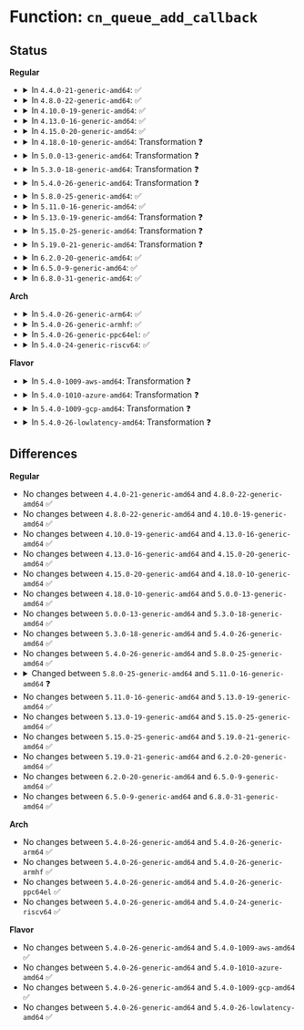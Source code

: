 # Function: <code>cn_queue_add_callback</code>

## Status
<b>Regular</b>
<ul>
<li>
<details>
<summary>In <code>4.4.0-21-generic-amd64</code>: ✅</summary>

```c
int cn_queue_add_callback(struct cn_queue_dev * dev, const char * name, struct cb_id * id, void (*)(struct cn_msg *, struct netlink_skb_parms *) callback)
```

```json
{
  "name": "cn_queue_add_callback",
  "collision_type": "Unique Global",
  "inline_type": "No",
  "funcs": [
    {
      "addr": 18446744071584356192,
      "name": "cn_queue_add_callback",
      "external": true,
      "loc": "drivers/connector/cn_queue.c:73",
      "file": "drivers/connector/cn_queue.c",
      "inline": "seen, unknown",
      "caller_inline": [],
      "caller_func": [
        "drivers/connector/connector.c:cn_add_callback"
      ]
    }
  ],
  "symbols": [
    {
      "addr": 18446744071584356192,
      "name": "cn_queue_add_callback",
      "section": ".text",
      "bind": "STB_GLOBAL",
      "size": 277
    }
  ]
}
```
</details>
</li>
<li>
<details>
<summary>In <code>4.8.0-22-generic-amd64</code>: ✅</summary>

```c
int cn_queue_add_callback(struct cn_queue_dev * dev, const char * name, struct cb_id * id, void (*)(struct cn_msg *, struct netlink_skb_parms *) callback)
```

```json
{
  "name": "cn_queue_add_callback",
  "collision_type": "Unique Global",
  "inline_type": "No",
  "funcs": [
    {
      "addr": 18446744071584690336,
      "name": "cn_queue_add_callback",
      "external": true,
      "loc": "drivers/connector/cn_queue.c:73",
      "file": "drivers/connector/cn_queue.c",
      "inline": "seen, unknown",
      "caller_inline": [],
      "caller_func": [
        "drivers/connector/connector.c:cn_add_callback"
      ]
    }
  ],
  "symbols": [
    {
      "addr": 18446744071584690336,
      "name": "cn_queue_add_callback",
      "section": ".text",
      "bind": "STB_GLOBAL",
      "size": 277
    }
  ]
}
```
</details>
</li>
<li>
<details>
<summary>In <code>4.10.0-19-generic-amd64</code>: ✅</summary>

```c
int cn_queue_add_callback(struct cn_queue_dev * dev, const char * name, struct cb_id * id, void (*)(struct cn_msg *, struct netlink_skb_parms *) callback)
```

```json
{
  "name": "cn_queue_add_callback",
  "collision_type": "Unique Global",
  "inline_type": "No",
  "funcs": [
    {
      "addr": 18446744071584876896,
      "name": "cn_queue_add_callback",
      "external": true,
      "loc": "drivers/connector/cn_queue.c:73",
      "file": "drivers/connector/cn_queue.c",
      "inline": "seen, unknown",
      "caller_inline": [],
      "caller_func": [
        "drivers/connector/connector.c:cn_add_callback"
      ]
    }
  ],
  "symbols": [
    {
      "addr": 18446744071584876896,
      "name": "cn_queue_add_callback",
      "section": ".text",
      "bind": "STB_GLOBAL",
      "size": 277
    }
  ]
}
```
</details>
</li>
<li>
<details>
<summary>In <code>4.13.0-16-generic-amd64</code>: ✅</summary>

```c
int cn_queue_add_callback(struct cn_queue_dev * dev, const char * name, struct cb_id * id, void (*)(struct cn_msg *, struct netlink_skb_parms *) callback)
```

```json
{
  "name": "cn_queue_add_callback",
  "collision_type": "Unique Global",
  "inline_type": "No",
  "funcs": [
    {
      "addr": 18446744071584965792,
      "name": "cn_queue_add_callback",
      "external": true,
      "loc": "drivers/connector/cn_queue.c:73",
      "file": "drivers/connector/cn_queue.c",
      "inline": "seen, unknown",
      "caller_inline": [],
      "caller_func": [
        "drivers/connector/connector.c:cn_add_callback"
      ]
    }
  ],
  "symbols": [
    {
      "addr": 18446744071584965792,
      "name": "cn_queue_add_callback",
      "section": ".text",
      "bind": "STB_GLOBAL",
      "size": 277
    }
  ]
}
```
</details>
</li>
<li>
<details>
<summary>In <code>4.15.0-20-generic-amd64</code>: ✅</summary>

```c
int cn_queue_add_callback(struct cn_queue_dev * dev, const char * name, struct cb_id * id, void (*)(struct cn_msg *, struct netlink_skb_parms *) callback)
```

```json
{
  "name": "cn_queue_add_callback",
  "collision_type": "Unique Global",
  "inline_type": "No",
  "funcs": [
    {
      "addr": 18446744071585387120,
      "name": "cn_queue_add_callback",
      "external": true,
      "loc": "drivers/connector/cn_queue.c:73",
      "file": "drivers/connector/cn_queue.c",
      "inline": "seen, unknown",
      "caller_inline": [],
      "caller_func": [
        "drivers/connector/connector.c:cn_add_callback"
      ]
    }
  ],
  "symbols": [
    {
      "addr": 18446744071585387120,
      "name": "cn_queue_add_callback",
      "section": ".text",
      "bind": "STB_GLOBAL",
      "size": 277
    }
  ]
}
```
</details>
</li>
<li>
<details>
<summary>In <code>4.18.0-10-generic-amd64</code>: Transformation ❓</summary>

```c
int cn_queue_add_callback(struct cn_queue_dev * dev, const char * name, struct cb_id * id, void (*)(struct cn_msg *, struct netlink_skb_parms *) callback)
```

```json
{
  "name": "cn_queue_add_callback",
  "collision_type": "Unique Global",
  "inline_type": "No",
  "funcs": [
    {
      "addr": 0,
      "name": "cn_queue_add_callback",
      "external": true,
      "loc": "drivers/connector/cn_queue.c:73",
      "file": "drivers/connector/cn_queue.c",
      "inline": "seen, unknown",
      "caller_inline": [],
      "caller_func": [
        "drivers/connector/connector.c:cn_add_callback"
      ]
    }
  ],
  "symbols": [
    {
      "addr": 18446744071585631045,
      "name": "cn_queue_add_callback.cold.7",
      "section": ".text",
      "bind": "STB_LOCAL",
      "size": 22
    },
    {
      "addr": 18446744071585630352,
      "name": "cn_queue_add_callback",
      "section": ".text",
      "bind": "STB_GLOBAL",
      "size": 249
    }
  ]
}
```
</details>
</li>
<li>
<details>
<summary>In <code>5.0.0-13-generic-amd64</code>: Transformation ❓</summary>

```c
int cn_queue_add_callback(struct cn_queue_dev * dev, const char * name, struct cb_id * id, void (*)(struct cn_msg *, struct netlink_skb_parms *) callback)
```

```json
{
  "name": "cn_queue_add_callback",
  "collision_type": "Unique Global",
  "inline_type": "No",
  "funcs": [
    {
      "addr": 0,
      "name": "cn_queue_add_callback",
      "external": true,
      "loc": "drivers/connector/cn_queue.c:73",
      "file": "drivers/connector/cn_queue.c",
      "inline": "seen, unknown",
      "caller_inline": [],
      "caller_func": [
        "drivers/connector/connector.c:cn_add_callback"
      ]
    }
  ],
  "symbols": [
    {
      "addr": 18446744071585758261,
      "name": "cn_queue_add_callback.cold.6",
      "section": ".text",
      "bind": "STB_LOCAL",
      "size": 22
    },
    {
      "addr": 18446744071585757552,
      "name": "cn_queue_add_callback",
      "section": ".text",
      "bind": "STB_GLOBAL",
      "size": 258
    }
  ]
}
```
</details>
</li>
<li>
<details>
<summary>In <code>5.3.0-18-generic-amd64</code>: Transformation ❓</summary>

```c
int cn_queue_add_callback(struct cn_queue_dev * dev, const char * name, struct cb_id * id, void (*)(struct cn_msg *, struct netlink_skb_parms *) callback)
```

```json
{
  "name": "cn_queue_add_callback",
  "collision_type": "Unique Global",
  "inline_type": "No",
  "funcs": [
    {
      "addr": 0,
      "name": "cn_queue_add_callback",
      "external": true,
      "loc": "drivers/connector/cn_queue.c:59",
      "file": "drivers/connector/cn_queue.c",
      "inline": "seen, unknown",
      "caller_inline": [],
      "caller_func": [
        "drivers/connector/connector.c:cn_add_callback"
      ]
    }
  ],
  "symbols": [
    {
      "addr": 18446744071585990577,
      "name": "cn_queue_add_callback.cold",
      "section": ".text",
      "bind": "STB_LOCAL",
      "size": 22
    },
    {
      "addr": 18446744071585989872,
      "name": "cn_queue_add_callback",
      "section": ".text",
      "bind": "STB_GLOBAL",
      "size": 261
    }
  ]
}
```
</details>
</li>
<li>
<details>
<summary>In <code>5.4.0-26-generic-amd64</code>: Transformation ❓</summary>

```c
int cn_queue_add_callback(struct cn_queue_dev * dev, const char * name, struct cb_id * id, void (*)(struct cn_msg *, struct netlink_skb_parms *) callback)
```

```json
{
  "name": "cn_queue_add_callback",
  "collision_type": "Unique Global",
  "inline_type": "No",
  "funcs": [
    {
      "addr": 0,
      "name": "cn_queue_add_callback",
      "external": true,
      "loc": "drivers/connector/cn_queue.c:59",
      "file": "drivers/connector/cn_queue.c",
      "inline": "seen, unknown",
      "caller_inline": [],
      "caller_func": [
        "drivers/connector/connector.c:cn_add_callback"
      ]
    }
  ],
  "symbols": [
    {
      "addr": 18446744071586137553,
      "name": "cn_queue_add_callback.cold",
      "section": ".text",
      "bind": "STB_LOCAL",
      "size": 22
    },
    {
      "addr": 18446744071586136848,
      "name": "cn_queue_add_callback",
      "section": ".text",
      "bind": "STB_GLOBAL",
      "size": 261
    }
  ]
}
```
</details>
</li>
<li>
<details>
<summary>In <code>5.8.0-25-generic-amd64</code>: ✅</summary>

```c
int cn_queue_add_callback(struct cn_queue_dev * dev, const char * name, struct cb_id * id, void (*)(struct cn_msg *, struct netlink_skb_parms *) callback)
```

```json
{
  "name": "cn_queue_add_callback",
  "collision_type": "Unique Global",
  "inline_type": "No",
  "funcs": [
    {
      "addr": 18446744071586892448,
      "name": "cn_queue_add_callback",
      "external": true,
      "loc": "drivers/connector/cn_queue.c:59",
      "file": "drivers/connector/cn_queue.c",
      "inline": "seen, unknown",
      "caller_inline": [],
      "caller_func": [
        "drivers/connector/connector.c:cn_add_callback"
      ]
    }
  ],
  "symbols": [
    {
      "addr": 18446744071586892448,
      "name": "cn_queue_add_callback",
      "section": ".text",
      "bind": "STB_GLOBAL",
      "size": 187
    }
  ]
}
```
</details>
</li>
<li>
<details>
<summary>In <code>5.11.0-16-generic-amd64</code>: ✅</summary>

```c
int cn_queue_add_callback(struct cn_queue_dev * dev, const char * name, const struct cb_id * id, void (*)(struct cn_msg *, struct netlink_skb_parms *) callback)
```

```json
{
  "name": "cn_queue_add_callback",
  "collision_type": "Unique Global",
  "inline_type": "No",
  "funcs": [
    {
      "addr": 18446744071586977392,
      "name": "cn_queue_add_callback",
      "external": true,
      "loc": "drivers/connector/cn_queue.c:59",
      "file": "drivers/connector/cn_queue.c",
      "inline": "seen, unknown",
      "caller_inline": [],
      "caller_func": [
        "drivers/connector/connector.c:cn_add_callback"
      ]
    }
  ],
  "symbols": [
    {
      "addr": 18446744071586977392,
      "name": "cn_queue_add_callback",
      "section": ".text",
      "bind": "STB_GLOBAL",
      "size": 187
    }
  ]
}
```
</details>
</li>
<li>
<details>
<summary>In <code>5.13.0-19-generic-amd64</code>: Transformation ❓</summary>

```c
int cn_queue_add_callback(struct cn_queue_dev * dev, const char * name, const struct cb_id * id, void (*)(struct cn_msg *, struct netlink_skb_parms *) callback)
```

```json
{
  "name": "cn_queue_add_callback",
  "collision_type": "Unique Global",
  "inline_type": "No",
  "funcs": [
    {
      "addr": 0,
      "name": "cn_queue_add_callback",
      "external": true,
      "loc": "drivers/connector/cn_queue.c:59",
      "file": "drivers/connector/cn_queue.c",
      "inline": "seen, unknown",
      "caller_inline": [],
      "caller_func": [
        "drivers/connector/connector.c:cn_add_callback"
      ]
    }
  ],
  "symbols": [
    {
      "addr": 18446744071591427050,
      "name": "cn_queue_add_callback.cold",
      "section": ".text",
      "bind": "STB_LOCAL",
      "size": 22
    },
    {
      "addr": 18446744071586859840,
      "name": "cn_queue_add_callback",
      "section": ".text",
      "bind": "STB_GLOBAL",
      "size": 261
    }
  ]
}
```
</details>
</li>
<li>
<details>
<summary>In <code>5.15.0-25-generic-amd64</code>: Transformation ❓</summary>

```c
int cn_queue_add_callback(struct cn_queue_dev * dev, const char * name, const struct cb_id * id, void (*)(struct cn_msg *, struct netlink_skb_parms *) callback)
```

```json
{
  "name": "cn_queue_add_callback",
  "collision_type": "Unique Global",
  "inline_type": "No",
  "funcs": [
    {
      "addr": 0,
      "name": "cn_queue_add_callback",
      "external": true,
      "loc": "drivers/connector/cn_queue.c:59",
      "file": "drivers/connector/cn_queue.c",
      "inline": "seen, unknown",
      "caller_inline": [],
      "caller_func": [
        "drivers/connector/connector.c:cn_add_callback"
      ]
    }
  ],
  "symbols": [
    {
      "addr": 18446744071592485686,
      "name": "cn_queue_add_callback.cold",
      "section": ".text",
      "bind": "STB_LOCAL",
      "size": 22
    },
    {
      "addr": 18446744071587431616,
      "name": "cn_queue_add_callback",
      "section": ".text",
      "bind": "STB_GLOBAL",
      "size": 261
    }
  ]
}
```
</details>
</li>
<li>
<details>
<summary>In <code>5.19.0-21-generic-amd64</code>: Transformation ❓</summary>

```c
int cn_queue_add_callback(struct cn_queue_dev * dev, const char * name, const struct cb_id * id, void (*)(struct cn_msg *, struct netlink_skb_parms *) callback)
```

```json
{
  "name": "cn_queue_add_callback",
  "collision_type": "Unique Global",
  "inline_type": "No",
  "funcs": [
    {
      "addr": 0,
      "name": "cn_queue_add_callback",
      "external": true,
      "loc": "drivers/connector/cn_queue.c:59",
      "file": "drivers/connector/cn_queue.c",
      "inline": "seen, unknown",
      "caller_inline": [],
      "caller_func": [
        "drivers/connector/connector.c:cn_add_callback"
      ]
    }
  ],
  "symbols": [
    {
      "addr": 18446744071594354895,
      "name": "cn_queue_add_callback.cold",
      "section": ".text",
      "bind": "STB_LOCAL",
      "size": 22
    },
    {
      "addr": 18446744071588747200,
      "name": "cn_queue_add_callback",
      "section": ".text",
      "bind": "STB_GLOBAL",
      "size": 282
    }
  ]
}
```
</details>
</li>
<li>
<details>
<summary>In <code>6.2.0-20-generic-amd64</code>: ✅</summary>

```c
int cn_queue_add_callback(struct cn_queue_dev * dev, const char * name, const struct cb_id * id, void (*)(struct cn_msg *, struct netlink_skb_parms *) callback)
```

```json
{
  "name": "cn_queue_add_callback",
  "collision_type": "Unique Global",
  "inline_type": "No",
  "funcs": [
    {
      "addr": 18446744071590234592,
      "name": "cn_queue_add_callback",
      "external": true,
      "loc": "drivers/connector/cn_queue.c:59",
      "file": "drivers/connector/cn_queue.c",
      "inline": "seen, unknown",
      "caller_inline": [],
      "caller_func": [
        "drivers/connector/connector.c:cn_add_callback"
      ]
    }
  ],
  "symbols": [
    {
      "addr": 18446744071590234592,
      "name": "cn_queue_add_callback",
      "section": ".text",
      "bind": "STB_GLOBAL",
      "size": 208
    }
  ]
}
```
</details>
</li>
<li>
<details>
<summary>In <code>6.5.0-9-generic-amd64</code>: ✅</summary>

```c
int cn_queue_add_callback(struct cn_queue_dev * dev, const char * name, const struct cb_id * id, void (*)(struct cn_msg *, struct netlink_skb_parms *) callback)
```

```json
{
  "name": "cn_queue_add_callback",
  "collision_type": "Unique Global",
  "inline_type": "No",
  "funcs": [
    {
      "addr": 18446744071590554704,
      "name": "cn_queue_add_callback",
      "external": true,
      "loc": "drivers/connector/cn_queue.c:59",
      "file": "drivers/connector/cn_queue.c",
      "inline": "seen, unknown",
      "caller_inline": [],
      "caller_func": [
        "drivers/connector/connector.c:cn_add_callback"
      ]
    }
  ],
  "symbols": [
    {
      "addr": 18446744071590554704,
      "name": "cn_queue_add_callback",
      "section": ".text",
      "bind": "STB_GLOBAL",
      "size": 208
    }
  ]
}
```
</details>
</li>
<li>
<details>
<summary>In <code>6.8.0-31-generic-amd64</code>: ✅</summary>

```c
int cn_queue_add_callback(struct cn_queue_dev * dev, const char * name, const struct cb_id * id, void (*)(struct cn_msg *, struct netlink_skb_parms *) callback)
```

```json
{
  "name": "cn_queue_add_callback",
  "collision_type": "Unique Global",
  "inline_type": "No",
  "funcs": [
    {
      "addr": 18446744071590911744,
      "name": "cn_queue_add_callback",
      "external": true,
      "loc": "drivers/connector/cn_queue.c:59",
      "file": "drivers/connector/cn_queue.c",
      "inline": "seen, unknown",
      "caller_inline": [],
      "caller_func": [
        "drivers/connector/connector.c:cn_add_callback"
      ]
    }
  ],
  "symbols": [
    {
      "addr": 18446744071590911744,
      "name": "cn_queue_add_callback",
      "section": ".text",
      "bind": "STB_GLOBAL",
      "size": 208
    }
  ]
}
```
</details>
</li>
</ul>
<b>Arch</b>
<ul>
<li>
<details>
<summary>In <code>5.4.0-26-generic-arm64</code>: ✅</summary>

```c
int cn_queue_add_callback(struct cn_queue_dev * dev, const char * name, struct cb_id * id, void (*)(struct cn_msg *, struct netlink_skb_parms *) callback)
```

```json
{
  "name": "cn_queue_add_callback",
  "collision_type": "Unique Global",
  "inline_type": "No",
  "funcs": [
    {
      "addr": 18446603336498926344,
      "name": "cn_queue_add_callback",
      "external": true,
      "loc": "drivers/connector/cn_queue.c:59",
      "file": "drivers/connector/cn_queue.c",
      "inline": "seen, unknown",
      "caller_inline": [],
      "caller_func": [
        "drivers/connector/connector.c:cn_add_callback"
      ]
    }
  ],
  "symbols": [
    {
      "addr": 18446603336498926344,
      "name": "cn_queue_add_callback",
      "section": ".text",
      "bind": "STB_GLOBAL",
      "size": 448
    }
  ]
}
```
</details>
</li>
<li>
<details>
<summary>In <code>5.4.0-26-generic-armhf</code>: ✅</summary>

```c
int cn_queue_add_callback(struct cn_queue_dev * dev, const char * name, struct cb_id * id, void (*)(struct cn_msg *, struct netlink_skb_parms *) callback)
```

```json
{
  "name": "cn_queue_add_callback",
  "collision_type": "Unique Global",
  "inline_type": "No",
  "funcs": [
    {
      "addr": 3231499972,
      "name": "cn_queue_add_callback",
      "external": true,
      "loc": "drivers/connector/cn_queue.c:59",
      "file": "drivers/connector/cn_queue.c",
      "inline": "seen, unknown",
      "caller_inline": [],
      "caller_func": [
        "drivers/connector/connector.c:cn_add_callback"
      ]
    }
  ],
  "symbols": [
    {
      "addr": 3231499972,
      "name": "cn_queue_add_callback",
      "section": ".text",
      "bind": "STB_GLOBAL",
      "size": 316
    }
  ]
}
```
</details>
</li>
<li>
<details>
<summary>In <code>5.4.0-26-generic-ppc64el</code>: ✅</summary>

```c
int cn_queue_add_callback(struct cn_queue_dev * dev, const char * name, struct cb_id * id, void (*)(struct cn_msg *, struct netlink_skb_parms *) callback)
```

```json
{
  "name": "cn_queue_add_callback",
  "collision_type": "Unique Global",
  "inline_type": "No",
  "funcs": [
    {
      "addr": 13835058055292062512,
      "name": "cn_queue_add_callback",
      "external": true,
      "loc": "drivers/connector/cn_queue.c:59",
      "file": "drivers/connector/cn_queue.c",
      "inline": "seen, unknown",
      "caller_inline": [],
      "caller_func": [
        "drivers/connector/connector.c:cn_add_callback"
      ]
    }
  ],
  "symbols": [
    {
      "addr": 13835058055292062512,
      "name": "cn_queue_add_callback",
      "section": ".text",
      "bind": "STB_GLOBAL",
      "size": 448
    }
  ]
}
```
</details>
</li>
<li>
<details>
<summary>In <code>5.4.0-24-generic-riscv64</code>: ✅</summary>

```c
int cn_queue_add_callback(struct cn_queue_dev * dev, const char * name, struct cb_id * id, void (*)(struct cn_msg *, struct netlink_skb_parms *) callback)
```

```json
{
  "name": "cn_queue_add_callback",
  "collision_type": "Unique Global",
  "inline_type": "No",
  "funcs": [
    {
      "addr": 18446743936276315178,
      "name": "cn_queue_add_callback",
      "external": true,
      "loc": "drivers/connector/cn_queue.c:59",
      "file": "drivers/connector/cn_queue.c",
      "inline": "seen, unknown",
      "caller_inline": [],
      "caller_func": [
        "drivers/connector/connector.c:cn_add_callback"
      ]
    }
  ],
  "symbols": [
    {
      "addr": 18446743936276315178,
      "name": "cn_queue_add_callback",
      "section": ".text",
      "bind": "STB_GLOBAL",
      "size": 350
    }
  ]
}
```
</details>
</li>
</ul>
<b>Flavor</b>
<ul>
<li>
<details>
<summary>In <code>5.4.0-1009-aws-amd64</code>: Transformation ❓</summary>

```c
int cn_queue_add_callback(struct cn_queue_dev * dev, const char * name, struct cb_id * id, void (*)(struct cn_msg *, struct netlink_skb_parms *) callback)
```

```json
{
  "name": "cn_queue_add_callback",
  "collision_type": "Unique Global",
  "inline_type": "No",
  "funcs": [
    {
      "addr": 0,
      "name": "cn_queue_add_callback",
      "external": true,
      "loc": "drivers/connector/cn_queue.c:59",
      "file": "drivers/connector/cn_queue.c",
      "inline": "seen, unknown",
      "caller_inline": [],
      "caller_func": [
        "drivers/connector/connector.c:cn_add_callback"
      ]
    }
  ],
  "symbols": [
    {
      "addr": 18446744071585897921,
      "name": "cn_queue_add_callback.cold",
      "section": ".text",
      "bind": "STB_LOCAL",
      "size": 22
    },
    {
      "addr": 18446744071585897216,
      "name": "cn_queue_add_callback",
      "section": ".text",
      "bind": "STB_GLOBAL",
      "size": 261
    }
  ]
}
```
</details>
</li>
<li>
<details>
<summary>In <code>5.4.0-1010-azure-amd64</code>: Transformation ❓</summary>

```c
int cn_queue_add_callback(struct cn_queue_dev * dev, const char * name, struct cb_id * id, void (*)(struct cn_msg *, struct netlink_skb_parms *) callback)
```

```json
{
  "name": "cn_queue_add_callback",
  "collision_type": "Unique Global",
  "inline_type": "No",
  "funcs": [
    {
      "addr": 0,
      "name": "cn_queue_add_callback",
      "external": true,
      "loc": "drivers/connector/cn_queue.c:59",
      "file": "drivers/connector/cn_queue.c",
      "inline": "seen, unknown",
      "caller_inline": [],
      "caller_func": [
        "drivers/connector/connector.c:cn_add_callback"
      ]
    }
  ],
  "symbols": [
    {
      "addr": 18446744071585757697,
      "name": "cn_queue_add_callback.cold",
      "section": ".text",
      "bind": "STB_LOCAL",
      "size": 22
    },
    {
      "addr": 18446744071585756992,
      "name": "cn_queue_add_callback",
      "section": ".text",
      "bind": "STB_GLOBAL",
      "size": 261
    }
  ]
}
```
</details>
</li>
<li>
<details>
<summary>In <code>5.4.0-1009-gcp-amd64</code>: Transformation ❓</summary>

```c
int cn_queue_add_callback(struct cn_queue_dev * dev, const char * name, struct cb_id * id, void (*)(struct cn_msg *, struct netlink_skb_parms *) callback)
```

```json
{
  "name": "cn_queue_add_callback",
  "collision_type": "Unique Global",
  "inline_type": "No",
  "funcs": [
    {
      "addr": 0,
      "name": "cn_queue_add_callback",
      "external": true,
      "loc": "drivers/connector/cn_queue.c:59",
      "file": "drivers/connector/cn_queue.c",
      "inline": "seen, unknown",
      "caller_inline": [],
      "caller_func": [
        "drivers/connector/connector.c:cn_add_callback"
      ]
    }
  ],
  "symbols": [
    {
      "addr": 18446744071586087569,
      "name": "cn_queue_add_callback.cold",
      "section": ".text",
      "bind": "STB_LOCAL",
      "size": 22
    },
    {
      "addr": 18446744071586086864,
      "name": "cn_queue_add_callback",
      "section": ".text",
      "bind": "STB_GLOBAL",
      "size": 261
    }
  ]
}
```
</details>
</li>
<li>
<details>
<summary>In <code>5.4.0-26-lowlatency-amd64</code>: Transformation ❓</summary>

```c
int cn_queue_add_callback(struct cn_queue_dev * dev, const char * name, struct cb_id * id, void (*)(struct cn_msg *, struct netlink_skb_parms *) callback)
```

```json
{
  "name": "cn_queue_add_callback",
  "collision_type": "Unique Global",
  "inline_type": "No",
  "funcs": [
    {
      "addr": 0,
      "name": "cn_queue_add_callback",
      "external": true,
      "loc": "drivers/connector/cn_queue.c:59",
      "file": "drivers/connector/cn_queue.c",
      "inline": "seen, unknown",
      "caller_inline": [],
      "caller_func": [
        "drivers/connector/connector.c:cn_add_callback"
      ]
    }
  ],
  "symbols": [
    {
      "addr": 18446744071586195857,
      "name": "cn_queue_add_callback.cold",
      "section": ".text",
      "bind": "STB_LOCAL",
      "size": 22
    },
    {
      "addr": 18446744071586195152,
      "name": "cn_queue_add_callback",
      "section": ".text",
      "bind": "STB_GLOBAL",
      "size": 261
    }
  ]
}
```
</details>
</li>
</ul>

## Differences
<b>Regular</b>
<ul>
<li>
No changes between <code>4.4.0-21-generic-amd64</code> and <code>4.8.0-22-generic-amd64</code> ✅
</li>
<li>
No changes between <code>4.8.0-22-generic-amd64</code> and <code>4.10.0-19-generic-amd64</code> ✅
</li>
<li>
No changes between <code>4.10.0-19-generic-amd64</code> and <code>4.13.0-16-generic-amd64</code> ✅
</li>
<li>
No changes between <code>4.13.0-16-generic-amd64</code> and <code>4.15.0-20-generic-amd64</code> ✅
</li>
<li>
No changes between <code>4.15.0-20-generic-amd64</code> and <code>4.18.0-10-generic-amd64</code> ✅
</li>
<li>
No changes between <code>4.18.0-10-generic-amd64</code> and <code>5.0.0-13-generic-amd64</code> ✅
</li>
<li>
No changes between <code>5.0.0-13-generic-amd64</code> and <code>5.3.0-18-generic-amd64</code> ✅
</li>
<li>
No changes between <code>5.3.0-18-generic-amd64</code> and <code>5.4.0-26-generic-amd64</code> ✅
</li>
<li>
No changes between <code>5.4.0-26-generic-amd64</code> and <code>5.8.0-25-generic-amd64</code> ✅
</li>
<li>
<details>
<summary>Changed between <code>5.8.0-25-generic-amd64</code> and <code>5.11.0-16-generic-amd64</code> ❓</summary>
<ul>
<li>
<b>Param type changed. </b>
<code>struct cb_id * id</code> ➡️ <code>const struct cb_id * id</code>
</li>
</ul>
</details>
</li>
<li>
No changes between <code>5.11.0-16-generic-amd64</code> and <code>5.13.0-19-generic-amd64</code> ✅
</li>
<li>
No changes between <code>5.13.0-19-generic-amd64</code> and <code>5.15.0-25-generic-amd64</code> ✅
</li>
<li>
No changes between <code>5.15.0-25-generic-amd64</code> and <code>5.19.0-21-generic-amd64</code> ✅
</li>
<li>
No changes between <code>5.19.0-21-generic-amd64</code> and <code>6.2.0-20-generic-amd64</code> ✅
</li>
<li>
No changes between <code>6.2.0-20-generic-amd64</code> and <code>6.5.0-9-generic-amd64</code> ✅
</li>
<li>
No changes between <code>6.5.0-9-generic-amd64</code> and <code>6.8.0-31-generic-amd64</code> ✅
</li>
</ul>
<b>Arch</b>
<ul>
<li>
No changes between <code>5.4.0-26-generic-amd64</code> and <code>5.4.0-26-generic-arm64</code> ✅
</li>
<li>
No changes between <code>5.4.0-26-generic-amd64</code> and <code>5.4.0-26-generic-armhf</code> ✅
</li>
<li>
No changes between <code>5.4.0-26-generic-amd64</code> and <code>5.4.0-26-generic-ppc64el</code> ✅
</li>
<li>
No changes between <code>5.4.0-26-generic-amd64</code> and <code>5.4.0-24-generic-riscv64</code> ✅
</li>
</ul>
<b>Flavor</b>
<ul>
<li>
No changes between <code>5.4.0-26-generic-amd64</code> and <code>5.4.0-1009-aws-amd64</code> ✅
</li>
<li>
No changes between <code>5.4.0-26-generic-amd64</code> and <code>5.4.0-1010-azure-amd64</code> ✅
</li>
<li>
No changes between <code>5.4.0-26-generic-amd64</code> and <code>5.4.0-1009-gcp-amd64</code> ✅
</li>
<li>
No changes between <code>5.4.0-26-generic-amd64</code> and <code>5.4.0-26-lowlatency-amd64</code> ✅
</li>
</ul>
